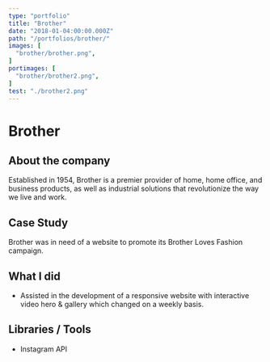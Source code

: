 ```yaml
---
type: "portfolio"
title: "Brother"
date: "2018-01-04:00:00.000Z"
path: "/portfolios/brother/"
images: [
  "brother/brother.png",
]
portimages: [
  "brother/brother2.png",
]
test: "./brother2.png"
---
```


# Brother

## About the company
Established in 1954, Brother is a premier provider of home, home office, and business products, as well as industrial solutions that revolutionize the way we live and work.

## Case Study

Brother was in need of a website to promote its Brother Loves Fashion campaign. 

## What I did
- Assisted in the development of a responsive website with interactive video hero & gallery which changed on a weekly basis.

## Libraries / Tools
- Instagram API
